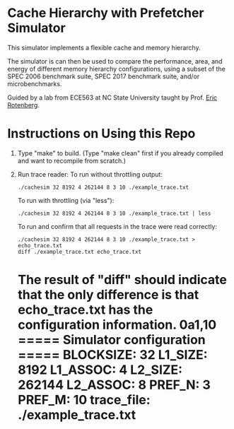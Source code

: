 # Cache Hierarchy with Prefetcher Simulator

This simulator implements a flexible cache and memory hierarchy. 

The simulator is can then be used to compare the performance, area, and energy of different memory hierarchy configurations, using a subset of the SPEC 2006 benchmark suite, SPEC 2017 benchmark suite, and/or
microbenchmarks.

Guided by a lab from ECE563 at NC State University taught by Prof. [Eric Rotenberg](https://ece.ncsu.edu/people/ericro/).


# Instructions on Using this Repo 
1. Type "make" to build.  (Type "make clean" first if you already compiled and want to recompile from scratch.)

2. Run trace reader:
   To run without throttling output:
   ```
   ./cachesim 32 8192 4 262144 8 3 10 ./example_trace.txt
   ```

   To run with throttling (via "less"):
   ```
   ./cachesim 32 8192 4 262144 8 3 10 ./example_trace.txt | less
   ```

   To run and confirm that all requests in the trace were read correctly:
   ```
   ./cachesim 32 8192 4 262144 8 3 10 ./example_trace.txt > echo_trace.txt
   diff ./example_trace.txt echo_trace.txt
   ```
   The result of "diff" should indicate that the only difference is that echo_trace.txt has the configuration information.
   0a1,10
   ===== Simulator configuration =====
   BLOCKSIZE:  32
   L1_SIZE:    8192
   L1_ASSOC:   4
   L2_SIZE:    262144
   L2_ASSOC:   8
   PREF_N:     3
   PREF_M:     10
   trace_file: ./example_trace.txt
   ===================================